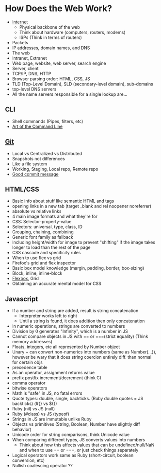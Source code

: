 # How Does the Web Work?

- [Internet](https://www.youtube.com/watch?v=7_LPdttKXPc)
  - Physical backbone of the web
  - Think about hardware (computers, routers, modems)
  - ISPs (Think in terms of routers)
- Packets
- IP addresses, domain names, and DNS
- The web
- Intranet, Extranet
- Web page, website, web server, search engine
- Server, client
- TCP/IP, DNS, HTTP
- Browser parsing order: HTML, CSS, JS
- TLD (Top-Level Domain), SLD (secondary-level domain), sub-domains
- top-level DNS servers
- All the name servers responsible for a single lookup are...

## CLI

- Shell commands (Pipes, filters, etc)
- [Art of the Command Line](https://github.com/jlevy/the-art-of-command-line)

## [Git](https://git-scm.com/book/en/v2/Getting-Started-About-Version-Control)

- Local vs Centralized vs Distributed
- Snapshots not differences
- Like a file system
- Working, Staging, Local repo, Remote repo
- [Good commit message](https://cbea.ms/git-commit/)

## HTML/CSS

- Basic info about stuff like semantic HTML and tags
- opening links in a new tab (target _blank and rel noopener noreferrer)
- absolute vs relative links
- 4 main image formats and what they're for
- CSS: Selector-property-value
- Selectors: universal, type, class, ID
- Grouping, chaining, combining
- Generic font family as fallback
- Including height/width for image to prevent "shifting" if the image takes longer to load than the rest of the page
- CSS cascade and specificity rules
- When to use flex vs grid
- Firefox's grid and flex inspector
- Basic box model knowledge (margin, padding, border, box-sizing)
- Block, inline, inline-block
- [Flexbox](https://www.joshwcomeau.com/css/interactive-guide-to-flexbox/), Grid
- Obtaining an accurate mental model for CSS

## Javascript

- If a number and string are added, result is string concatenation
  - Interpreter works left to right
  - Until a string is found, it does addition then only concatenation
- In numeric operations, strings are converted to numbers
- Division by 0 generates "Infinity", which is a number in JS
- Cannot compare objects in JS with == or ===(strict equality) (Think memory addresses)
- Floats, integers, etc all represented by Number object
- Unary + can convert non-numerics into numbers (same as Number(...)), however be wary that it does string coercion entirely diff. than normal for certain objs
- precedence table
- As an operator, assignment returns value
- prefix postfix increment/decrement (think C)
- comma operator
- bitwise operators
- Math is "safe" in JS, no fatal errors
- Quote types: double, single, backticks. (Ruby double quotes = JS backticks) (#{} vs ${})
- Ruby (nil) vs JS (null)
- Ruby (#class) vs JS (typeof)
- Strings in JS are immutable unlike Ruby
- Objects vs primitives (String, Boolean, Number have slightly diff behavior)
- Unicode order for string comparisons, think Unicode value
- When comparing different types, JS converts values into numbers
  - Think about how this affects values that can be undefined/null/NaN and when to use == or ===, or just check things separately
- Logical operators work same as Ruby (short-circuit, boolean conversion, etc)
- Nullish coalescing operator ?? 
